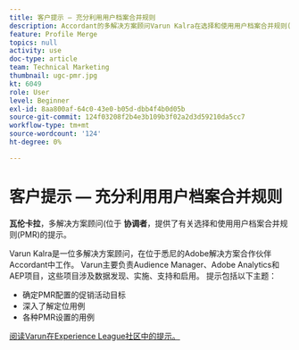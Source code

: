 ```yaml
---
title: 客户提示 — 充分利用用户档案合并规则
description: Accordant的多解决方案顾问Varun Kalra在选择和使用用户档案合并规则(PMR)方面给予了相关提示。
feature: Profile Merge
topics: null
activity: use
doc-type: article
team: Technical Marketing
thumbnail: ugc-pmr.jpg
kt: 6049
role: User
level: Beginner
exl-id: 8aa800af-64c0-43e0-b05d-dbb4f4b0d05b
source-git-commit: 124f03208f2b4e3b109b3f02a2d3d59210da5cc7
workflow-type: tm+mt
source-wordcount: '124'
ht-degree: 0%

---
```


# 客户提示 — 充分利用用户档案合并规则

**瓦伦卡拉**，多解决方案顾问(位于 **协调者**，提供了有关选择和使用用户档案合并规则(PMR)的提示。

Varun Kalra是一位多解决方案顾问，在位于悉尼的Adobe解决方案合作伙伴Accordant中工作。 Varun主要负责Audience Manager、Adobe Analytics和AEP项目，这些项目涉及数据发现、实施、支持和启用。 提示包括以下主题：

* 确定PMR配置的促销活动目标
* 深入了解定位用例
* 各种PMR设置的用例

[阅读Varun在Experience League社区中的提示。](https://experienceleaguecommunities.adobe.com/t5/adobe-audience-manager-blogs/getting-the-most-out-of-profile-merge-rules-tips-tricks-and/ba-p/372248)
